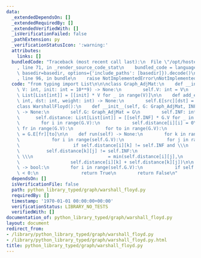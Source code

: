 ```yaml
---
data:
  _extendedDependsOn: []
  _extendedRequiredBy: []
  _extendedVerifiedWith: []
  _isVerificationFailed: false
  _pathExtension: py
  _verificationStatusIcon: ':warning:'
  attributes:
    links: []
  bundledCode: "Traceback (most recent call last):\n  File \"/opt/hostedtoolcache/Python/3.9.1/x64/lib/python3.9/site-packages/onlinejudge_verify/documentation/build.py\"\
    , line 71, in _render_source_code_stat\n    bundled_code = language.bundle(stat.path,\
    \ basedir=basedir, options={'include_paths': [basedir]}).decode()\n  File \"/opt/hostedtoolcache/Python/3.9.1/x64/lib/python3.9/site-packages/onlinejudge_verify/languages/python.py\"\
    , line 96, in bundle\n    raise NotImplementedError\nNotImplementedError\n"
  code: "from typing import List\n\n\nclass Graph_AdjMat:\n    def __init__(self,\
    \ V: int, init: int = 10**9) -> None:\n        self.V: int = V\n        self.E:\
    \ List[List[int]] = [[init] * V for _ in range(V)]\n\n    def add_edge(self, src:\
    \ int, dst: int, weight: int) -> None:\n        self.E[src][dst] = weight\n\n\n\
    class WarshallFloyd():\n    def __init__(self, G: Graph_AdjMat, INF: int = 10**9)\
    \ -> None:\n        self.G: Graph_AdjMat = G\n        self.INF: int = INF\n  \
    \      self.distance: List[List[int]] = [[self.INF] * G.V for _ in range(G.V)]\n\
    \        for i in range(G.V):\n            self.distance[i][i] = 0\n        for\
    \ fr in range(G.V):\n            for to in range(G.V):\n                self.distance[fr][to]\
    \ = G.E[fr][to]\n\n    def run(self) -> None:\n        for k in range(self.G.V):\n\
    \            for i in range(self.G.V):\n                for j in range(self.G.V):\n\
    \                    if self.distance[i][k] != self.INF and \\\n             \
    \          self.distance[k][j] != self.INF:\n                        self.distance[i][j]\
    \ \\\n                            = min(self.distance[i][j],\n               \
    \                   self.distance[i][k] + self.distance[k][j])\n\n    def hasNegativeCycle(self)\
    \ -> bool:\n        for i in range(self.G.V):\n            if self.distance[i][i]\
    \ < 0:\n                return True\n        return False\n"
  dependsOn: []
  isVerificationFile: false
  path: python_library_typed/graph/warshall_floyd.py
  requiredBy: []
  timestamp: '1970-01-01 00:00:00+00:00'
  verificationStatus: LIBRARY_NO_TESTS
  verifiedWith: []
documentation_of: python_library_typed/graph/warshall_floyd.py
layout: document
redirect_from:
- /library/python_library_typed/graph/warshall_floyd.py
- /library/python_library_typed/graph/warshall_floyd.py.html
title: python_library_typed/graph/warshall_floyd.py
---
```

